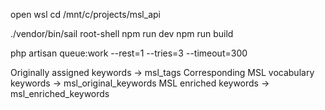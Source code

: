 open wsl
cd /mnt/c/projects/msl_api

./vendor/bin/sail root-shell
npm run dev
npm run build

php artisan queue:work  --rest=1 --tries=3 --timeout=300


Originally assigned keywords -> msl_tags
Corresponding MSL vocabulary keywords -> msl_original_keywords
MSL enriched keywords -> msl_enriched_keywords